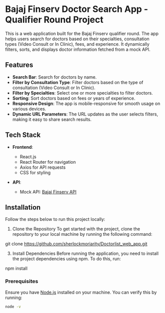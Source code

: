 # Bajaj Finserv Doctor Search App - Qualifier Round Project

This is a web application built for the Bajaj Finserv qualifier round. The app helps users search for doctors based on their specialties, consultation types (Video Consult or In Clinic), fees, and experience. It dynamically filters, sorts, and displays doctor information fetched from a mock API.

## Features

- **Search Bar**: Search for doctors by name.
- **Filter by Consultation Type**: Filter doctors based on the type of consultation (Video Consult or In Clinic).
- **Filter by Specialties**: Select one or more specialties to filter doctors.
- **Sorting**: Sort doctors based on fees or years of experience.
- **Responsive Design**: The app is mobile-responsive for smooth usage on various devices.
- **Dynamic URL Parameters**: The URL updates as the user selects filters, making it easy to share search results.
  
## Tech Stack

- **Frontend**: 
  - React.js
  - React Router for navigation
  - Axios for API requests
  - CSS for styling
  
- **API**: 
  - Mock API: [Bajaj Finserv API](https://srijandubey.github.io/campus-api-mock/SRM-C1-25.json)
  
## Installation

Follow the steps below to run this project locally:
1. Clone the Repository
To get started with the project, clone the repository to your local machine by running the following command:

git clone https://github.com/sherlockmoriarity/Doctorlist_web_app.git

3. Install Dependencies
Before running the application, you need to install the project dependencies using npm. To do this, run:

npm install
### Prerequisites

Ensure you have [Node.js](https://nodejs.org/) installed on your machine. You can verify this by running:

```bash
node -v

